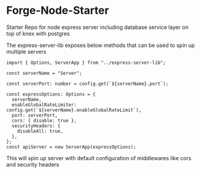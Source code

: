 # Forge-Node-Starter
Starter Repo for node express server including database service layer on top of knex with postgres

The express-server-lib exposes below methods that can be used to spin up multiple servers

```
import { Options, ServerApp } from "../express-server-lib";

const serverName = "Server";

const serverPort: number = config.get(`${serverName}.port`);

const expressOptions: Options = {
  serverName,
  enableGlobalRateLimiter: config.get(`${serverName}.enableGlobalRateLimit`),
  port: serverPort,
  cors: { disable: true },
  securityHeaders: {
    disableAll: true,
  },
};
const apiServer = new ServerApp(expressOptions);

```
This will spin up server with default configuration of middlewares like cors and security headers